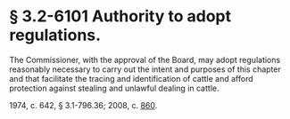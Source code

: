 # § 3.2-6101 Authority to adopt regulations.

<p>The Commissioner, with the approval of the Board, may adopt regulations reasonably necessary to carry out the intent and purposes of this chapter and that facilitate the tracing and identification of cattle and afford protection against stealing and unlawful dealing in cattle.</p><p>1974, c. 642, § 3.1-796.36; 2008, c. <a href='http://lis.virginia.gov/cgi-bin/legp604.exe?081+ful+CHAP0860'>860</a>.</p>